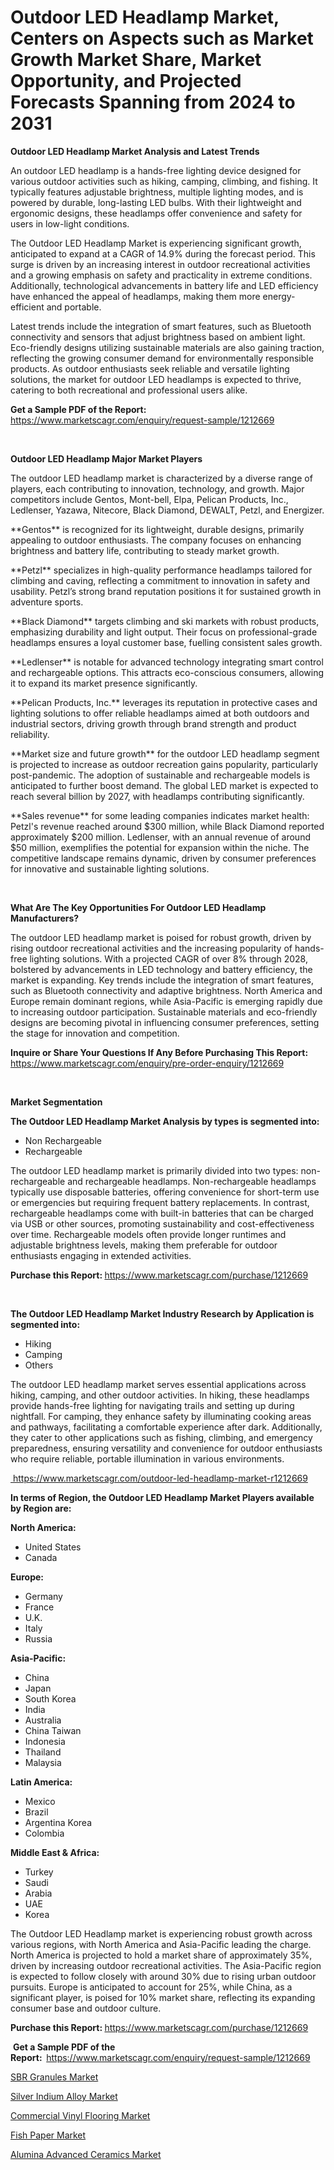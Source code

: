 <p><h1>Outdoor LED Headlamp Market, Centers on Aspects such as Market Growth Market Share, Market Opportunity, and Projected Forecasts Spanning from 2024 to 2031</h1></p><p><strong>Outdoor LED Headlamp Market Analysis and Latest Trends</strong></p>
<p><p>An outdoor LED headlamp is a hands-free lighting device designed for various outdoor activities such as hiking, camping, climbing, and fishing. It typically features adjustable brightness, multiple lighting modes, and is powered by durable, long-lasting LED bulbs. With their lightweight and ergonomic designs, these headlamps offer convenience and safety for users in low-light conditions.</p><p>The Outdoor LED Headlamp Market is experiencing significant growth, anticipated to expand at a CAGR of 14.9% during the forecast period. This surge is driven by an increasing interest in outdoor recreational activities and a growing emphasis on safety and practicality in extreme conditions. Additionally, technological advancements in battery life and LED efficiency have enhanced the appeal of headlamps, making them more energy-efficient and portable.</p><p>Latest trends include the integration of smart features, such as Bluetooth connectivity and sensors that adjust brightness based on ambient light. Eco-friendly designs utilizing sustainable materials are also gaining traction, reflecting the growing consumer demand for environmentally responsible products. As outdoor enthusiasts seek reliable and versatile lighting solutions, the market for outdoor LED headlamps is expected to thrive, catering to both recreational and professional users alike.</p></p>
<p><strong>Get a Sample PDF of the Report:&nbsp;</strong> <a href="https://www.marketscagr.com/enquiry/request-sample/1212669?utm_campaign=1179&utm_medium=2&utm_source=Github&utm_content=ia&utm_term=06102024&utm_id=outdoor-led-headlamp">https://www.marketscagr.com/enquiry/request-sample/1212669</a></p>
<p>&nbsp;</p>
<p><strong>Outdoor LED Headlamp Major Market Players</strong></p>
<p><p>The outdoor LED headlamp market is characterized by a diverse range of players, each contributing to innovation, technology, and growth. Major competitors include Gentos, Mont-bell, Elpa, Pelican Products, Inc., Ledlenser, Yazawa, Nitecore, Black Diamond, DEWALT, Petzl, and Energizer.</p><p>**Gentos** is recognized for its lightweight, durable designs, primarily appealing to outdoor enthusiasts. The company focuses on enhancing brightness and battery life, contributing to steady market growth.</p><p>**Petzl** specializes in high-quality performance headlamps tailored for climbing and caving, reflecting a commitment to innovation in safety and usability. Petzl’s strong brand reputation positions it for sustained growth in adventure sports.</p><p>**Black Diamond** targets climbing and ski markets with robust products, emphasizing durability and light output. Their focus on professional-grade headlamps ensures a loyal customer base, fuelling consistent sales growth.</p><p>**Ledlenser** is notable for advanced technology integrating smart control and rechargeable options. This attracts eco-conscious consumers, allowing it to expand its market presence significantly.</p><p>**Pelican Products, Inc.** leverages its reputation in protective cases and lighting solutions to offer reliable headlamps aimed at both outdoors and industrial sectors, driving growth through brand strength and product reliability.</p><p>**Market size and future growth** for the outdoor LED headlamp segment is projected to increase as outdoor recreation gains popularity, particularly post-pandemic. The adoption of sustainable and rechargeable models is anticipated to further boost demand. The global LED market is expected to reach several billion by 2027, with headlamps contributing significantly.</p><p>**Sales revenue** for some leading companies indicates market health: Petzl's revenue reached around $300 million, while Black Diamond reported approximately $200 million. Ledlenser, with an annual revenue of around $50 million, exemplifies the potential for expansion within the niche. The competitive landscape remains dynamic, driven by consumer preferences for innovative and sustainable lighting solutions.</p></p>
<p>&nbsp;</p>
<p><strong>What Are The Key Opportunities For Outdoor LED Headlamp Manufacturers?</strong></p>
<p><p>The outdoor LED headlamp market is poised for robust growth, driven by rising outdoor recreational activities and the increasing popularity of hands-free lighting solutions. With a projected CAGR of over 8% through 2028, bolstered by advancements in LED technology and battery efficiency, the market is expanding. Key trends include the integration of smart features, such as Bluetooth connectivity and adaptive brightness. North America and Europe remain dominant regions, while Asia-Pacific is emerging rapidly due to increasing outdoor participation. Sustainable materials and eco-friendly designs are becoming pivotal in influencing consumer preferences, setting the stage for innovation and competition.</p></p>
<p><strong>Inquire or Share Your Questions If Any Before Purchasing This Report:</strong> <a href="https://www.marketscagr.com/enquiry/pre-order-enquiry/1212669?utm_campaign=1179&utm_medium=2&utm_source=Github&utm_content=ia&utm_term=06102024&utm_id=outdoor-led-headlamp">https://www.marketscagr.com/enquiry/pre-order-enquiry/1212669</a></p>
<p>&nbsp;</p>
<p><strong>Market Segmentation</strong></p>
<p><strong>The Outdoor LED Headlamp Market Analysis by types is segmented into:</strong></p>
<p><ul><li>Non Rechargeable</li><li>Rechargeable</li></ul></p>
<p><p>The outdoor LED headlamp market is primarily divided into two types: non-rechargeable and rechargeable headlamps. Non-rechargeable headlamps typically use disposable batteries, offering convenience for short-term use or emergencies but requiring frequent battery replacements. In contrast, rechargeable headlamps come with built-in batteries that can be charged via USB or other sources, promoting sustainability and cost-effectiveness over time. Rechargeable models often provide longer runtimes and adjustable brightness levels, making them preferable for outdoor enthusiasts engaging in extended activities.</p></p>
<p><strong>Purchase this Report:&nbsp;</strong><a href="https://www.marketscagr.com/purchase/1212669?utm_campaign=1179&utm_medium=2&utm_source=Github&utm_content=ia&utm_term=06102024&utm_id=outdoor-led-headlamp">https://www.marketscagr.com/purchase/1212669</a></p>
<p>&nbsp;</p>
<p><strong>The Outdoor LED Headlamp Market Industry Research by Application is segmented into:</strong></p>
<p><ul><li>Hiking</li><li>Camping</li><li>Others</li></ul></p>
<p><p>The outdoor LED headlamp market serves essential applications across hiking, camping, and other outdoor activities. In hiking, these headlamps provide hands-free lighting for navigating trails and setting up during nightfall. For camping, they enhance safety by illuminating cooking areas and pathways, facilitating a comfortable experience after dark. Additionally, they cater to other applications such as fishing, climbing, and emergency preparedness, ensuring versatility and convenience for outdoor enthusiasts who require reliable, portable illumination in various environments.</p></p>
<p><a href="https://www.marketscagr.com/outdoor-led-headlamp-market-r1212669?utm_campaign=1179&utm_medium=2&utm_source=Github&utm_content=ia&utm_term=06102024&utm_id=outdoor-led-headlamp">&nbsp;https://www.marketscagr.com/outdoor-led-headlamp-market-r1212669</a></p>
<p><strong>In terms of Region, the Outdoor LED Headlamp Market Players available by Region are:</strong></p>
<p>
    <p> <strong> North America: </strong>
        <ul>
            <li>United States</li>
            <li>Canada</li>
        </ul>
        </p> 
    <p> <strong> Europe: </strong>
        <ul>
            <li>Germany</li>
            <li>France</li>
            <li>U.K.</li>
            <li>Italy</li>
            <li>Russia</li>
        </ul>
        </p> 
    <p> <strong> Asia-Pacific: </strong>
        <ul>
            <li>China</li>
            <li>Japan</li>
            <li>South Korea</li>
            <li>India</li>
            <li>Australia</li>
            <li>China Taiwan</li>
            <li>Indonesia</li>
            <li>Thailand</li>
            <li>Malaysia</li>
        </ul>
        </p> 
    <p> <strong> Latin America: </strong>
        <ul>
            <li>Mexico</li>
            <li>Brazil</li>
            <li>Argentina Korea</li>
            <li>Colombia</li>
        </ul>
        </p> 
    <p> <strong> Middle East & Africa: </strong>
        <ul>
            <li>Turkey</li>
            <li>Saudi</li>
            <li>Arabia</li>
            <li>UAE</li>
            <li>Korea</li>
        </ul>
    </p>
    </p>
<p><p>The Outdoor LED Headlamp market is experiencing robust growth across various regions, with North America and Asia-Pacific leading the charge. North America is projected to hold a market share of approximately 35%, driven by increasing outdoor recreational activities. The Asia-Pacific region is expected to follow closely with around 30% due to rising urban outdoor pursuits. Europe is anticipated to account for 25%, while China, as a significant player, is poised for 10% market share, reflecting its expanding consumer base and outdoor culture.</p></p>
<p><strong>Purchase this Report: </strong><a href="https://www.marketscagr.com/purchase/1212669?utm_campaign=1179&utm_medium=2&utm_source=Github&utm_content=ia&utm_term=06102024&utm_id=outdoor-led-headlamp">https://www.marketscagr.com/purchase/1212669</a></p>
<p>&nbsp;<strong>Get a Sample PDF of the Report:&nbsp;&nbsp;</strong><a href="https://www.marketscagr.com/enquiry/request-sample/1212669?utm_campaign=1179&utm_medium=2&utm_source=Github&utm_content=ia&utm_term=06102024&utm_id=outdoor-led-headlamp">https://www.marketscagr.com/enquiry/request-sample/1212669</a></p>
<p><strong></strong></p>
<p><p><a href="https://www.linkedin.com/pulse/sbr-granules-market-trends-growth-outlook-2024-2031-diwfe?utm_campaign=1179&utm_medium=2&utm_source=Github&utm_content=ia&utm_term=06102024&utm_id=outdoor-led-headlamp">SBR Granules Market</a></p><p><a href="https://www.linkedin.com/pulse/emerging-trends-silver-indium-alloy-market-global-outlook-1nhse?utm_campaign=1179&utm_medium=2&utm_source=Github&utm_content=ia&utm_term=06102024&utm_id=outdoor-led-headlamp">Silver Indium Alloy Market</a></p><p><a href="https://www.linkedin.com/pulse/global-commercial-vinyl-flooring-market-product-type-vrpxe?utm_campaign=1179&utm_medium=2&utm_source=Github&utm_content=ia&utm_term=06102024&utm_id=outdoor-led-headlamp">Commercial Vinyl Flooring Market</a></p><p><a href="https://www.linkedin.com/pulse/global-fish-paper-market-sector2024-2031-metrics-strategic-ksgze?utm_campaign=1179&utm_medium=2&utm_source=Github&utm_content=ia&utm_term=06102024&utm_id=outdoor-led-headlamp">Fish Paper Market</a></p><p><a href="https://github.com/marloy8/Market-Research-Report-List-6/blob/main/alumina-advanced-ceramics-market.md?utm_campaign=1179&utm_medium=2&utm_source=Github&utm_content=ia&utm_term=06102024&utm_id=outdoor-led-headlamp">Alumina Advanced Ceramics Market</a></p></p>